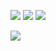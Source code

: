 ![](https://cdn.wallleap.cn/img/pic/illustrtion/202211291148108.jfif)
![](https://cdn.wallleap.cn/img/pic/illustrtion/202211291148109.jfif)
![](https://cdn.wallleap.cn/img/pic/illustrtion/20221103224517.png)

![](https://cdn.wallleap.cn/img/pic/illustrtion/20221103224742.jpeg)